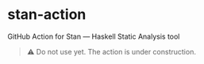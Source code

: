 # stan-action

GitHub Action for Stan –– Haskell Static Analysis tool

> :warning: Do not use yet. The action is under construction.
